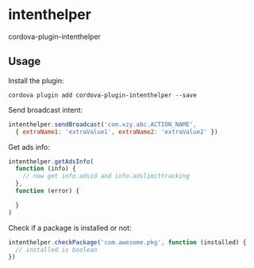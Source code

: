 # intenthelper
cordova-plugin-intenthelper

## Usage

Install the plugin:

```
cordova plugin add cordova-plugin-intenthelper --save
```

Send broadcast intent:

```js
intenthelper.sendBroadcast('com.xzy.abc.ACTION_NAME',
  { extraName1: 'extraValue1', extraName2: 'extraValue2' })
```

Get ads info:

```js
intenthelper.getAdsInfo(
  function (info) {
    // now get info.adsid and info.adslimittracking
  },
  function (error) {

  }
)
```

Check if a package is installed or not:

```js
intenthelper.checkPackage('com.awesome.pkg', function (installed) {
  // installed is boolean
})
```
